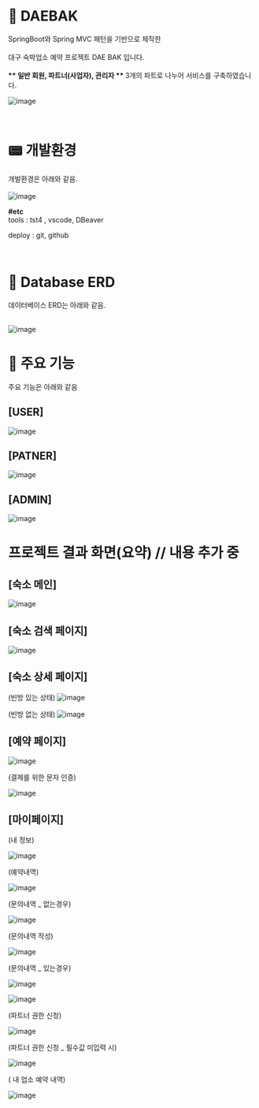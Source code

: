   # 📕 DAEBAK
SpringBoot와 Spring MVC 패턴을 기반으로 제작한 <br><br>
대구 숙박업소 예약 프로젝트 DAE BAK 입니다. <br><br>
<b> ** 일반 회원, 파트너(사업자), 관리자 ** </b> 3개의 파트로 나누어 서비스를 구축하였습니다.

![image](https://github.com/taeyoung0504/leisure_project1/assets/128016593/a6d6e8dd-5efa-4663-8a34-31f7328b2e49)

<br>



# 📟 개발환경


개발환경은 아래와 같음. <br><br>
![image](https://github.com/taeyoung0504/leisure_project1/assets/128016593/8d6486eb-9021-436f-89d2-0512d0c56548)

<strong>#etc </strong> <br>
tools : tst4 ,  vscode, DBeaver <br>

deploy : git, github <br>



<br>

# 📃 Database ERD

데이터베이스 ERD는 아래와 같음. <br><br>

![image](https://github.com/taeyoung0504/leisure_project1/assets/128016593/c578332a-64fd-4d76-be1c-8084d350abf9)


   
   
# 👊 주요 기능

주요 기능은 아래와 같음 <br>

## [USER]

![image](https://github.com/taeyoung0504/leisure_project1/assets/128016593/56b09792-16f1-4c22-91de-8dacac5afd02)


## [PATNER]

![image](https://github.com/taeyoung0504/leisure_project1/assets/128016593/75aa0fc8-6f57-4f30-b5c4-75fb1aec0115)


## [ADMIN]

![image](https://github.com/taeyoung0504/leisure_project1/assets/128016593/10e1ade4-b17f-4fcf-a083-7c3a9175d7e8)


# 프로젝트 결과 화면(요약) // 내용 추가 중

## [숙소 메인]

![image](https://github.com/taeyoung0504/leisure_project1/assets/128016593/87a4e188-deb3-45f6-a61e-6b6a575d17cf)

## [숙소 검색 페이지]

![image](https://github.com/taeyoung0504/leisure_project1/assets/128016593/64b0c0e1-e507-4e5a-b45c-adda6bb398c1)


## [숙소 상세 페이지]

(빈방 있는 상태)
![image](https://github.com/taeyoung0504/leisure_Project/assets/128016593/ab922c01-5f2c-44dd-bddf-b7dc1bf92d6d)


(빈방 없는 상태)
![image](https://github.com/taeyoung0504/leisure_Project/assets/128016593/6889d4b7-9425-439b-8ae2-45e42f3234cc)


## [예약 페이지]
![image](https://github.com/taeyoung0504/leisure_Project/assets/128016593/a7024633-3611-4fb9-bad5-a3aef426afb0)




(결제를 위한 문자 인증)

![image](https://github.com/taeyoung0504/leisure_Project/assets/128016593/dfc58195-c74e-4fd1-b833-998a2828e21a)


## [마이페이지]

(내 정보)



![image](https://github.com/taeyoung0504/leisure_Project/assets/128016593/c4ffb392-371d-4b12-940a-f2a3a8fb0b42)


(예약내역)

![image](https://github.com/taeyoung0504/leisure_Project/assets/128016593/82f5dfab-60f2-4e81-aa5a-911f4622164c)



(문의내역 _ 없는경우)

![image](https://github.com/taeyoung0504/leisure_Project/assets/128016593/d384d21b-0475-4d64-a52a-9ccdccb53d82)


(문의내역 작성)

![image](https://github.com/taeyoung0504/leisure_Project/assets/128016593/bb35a2de-58a6-4684-904d-8e75ac91dac0)


(문의내역 _ 있는경우)

![image](https://github.com/taeyoung0504/leisure_Project/assets/128016593/4ee58a36-31ea-4a6c-b2df-aa2253f7d4be)

![image](https://github.com/taeyoung0504/leisure_Project/assets/128016593/a00e19c7-d4f5-4422-bfc3-6e49d8a6c019)



(파트너 권한 신청)

![image](https://github.com/taeyoung0504/leisure_project1/assets/128016593/bc5493f5-9510-415f-8229-5657668c4f94)


(파트너 권한 신청 _ 필수값 미입력 시)

![image](https://github.com/taeyoung0504/leisure_Project/assets/128016593/a38ed9d3-8a82-44fc-a363-2edc3233b978)



( 내 업소 예약 내역) 

![image](https://github.com/taeyoung0504/leisure_Project/assets/128016593/211904ba-524a-4a88-ba9a-6c692775c437)

